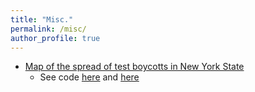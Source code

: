 ```yaml
---
title: "Misc."
permalink: /misc/
author_profile: true
---
```


- [Map of the spread of test boycotts in New York State](http://ramorel.github.io/files/map_of_test_boycotts.html)
  - See code [here](https://github.com/ramorel/grad-school/blob/master/R/map_of_test_boycotts.R) and [here](https://github.com/ramorel/grad-school/blob/master/R/map_of_test_boycotts.Rmd)

